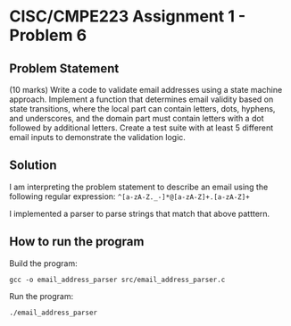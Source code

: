 # CISC/CMPE223 Assignment 1 - Problem 6
## Problem Statement
(10 marks)
Write a code to validate email addresses using a state machine approach. Implement a function that determines email validity based on state transitions, where the local part can contain letters, dots, hyphens, and underscores, and the domain part must contain letters with a dot followed by additional letters. Create a test suite with at least 5 different email inputs to demonstrate the validation logic.

## Solution
I am interpreting the problem statement to describe an email using the following regular expression: `^[a-zA-Z._-]*@[a-zA-Z]+.[a-zA-Z]+`

I implemented a parser to parse strings that match that above patttern.

## How to run the program
Build the program:
```
gcc -o email_address_parser src/email_address_parser.c
```
Run the program:
```
./email_address_parser
```

